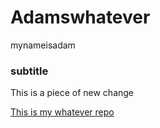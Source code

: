 # Adamswhatever
mynameisadam
### subtitle

This is a piece of 
new change

[This is my whatever repo](https://github.com/adamxbayes/whatever)